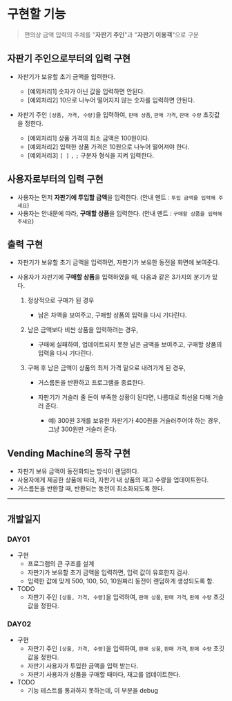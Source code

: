 # 구현할 기능

>편의상 금액 입력의 주체를 "**자판기 주인**"과 "**자판기 이용객**"으로 구분



## 자판기 주인으로부터의 입력 구현

- 자판기가 보유할 초기 금액을 입력한다.
    - [예외처리1] 숫자가 아닌 값을 입력하면 안된다.
    - [예외처리2] 10으로 나누어 떨어지지 않는 숫자를 입력하면 안된다.

- 자판기 주인 `[상품, 가격, 수량]`을 입력하여, `판매 상품`, `판매 가격`, `판매 수량` 초깃값을 정한다.
    - [예외처리1] 상품 가격의 최소 금액은 100원이다.
    - [예외처리2] 입력한 상품 가격은 10원으로 나누어 떨어져야 한다.
    - [예외처리3] `[ ]` `,` `;` 구분자 형식을 지켜 입력한다.



## 사용자로부터의 입력 구현

- 사용자는 먼저 **자판기에 투입할 금액**을 입력한다. (안내 멘트 : `투입 금액을 입력해 주세요`)
- 사용자는 안내문에 따라, **구매할 상품**을 입력한다. (안내 멘트 : `구매할 상품을 입력해 주세요`)



## 출력 구현

- 자판기가 보유할 초기 금액을 입력하면, 자판기가 보유한 동전을 화면에 보여준다.

- 사용자가 자판기에 **구매할 상품**을 입력하였을 때, 다음과 같은 3가지의 분기가 있다.

    1. 정상적으로 구매가 된 경우

        - 남은 차액을 보여주고, 구매할 상품의 입력을 다시 기다린다.

    2. 남은 금액보다 비싼 상품을 입력하려는 경우,

        - 구매에 실패하여, 업데이트되지 못한 남은 금액을 보여주고, 구매할 상품의 입력을 다시 기다린다.

    3. 구매 후 남은 금액이 상품의 최저 가격 밑으로 내려가게 된 경우,

        - 거스름돈을 반환하고 프로그램을 종료한다.

        - 자판기가 거슬러 줄 돈이 부족한 상황이 된다면, 나름대로 최선을 다해 거슬러 준다.
            - 예) 300원 3개를 보유한 자판기가 400원을 거슬러주어야 하는 경우, 그냥 300원만 거슬러 준다.



## Vending Machine의 동작 구현

- 자판기 보유 금액이 동전화되는 방식이 랜덤하다.
- 사용자에게 제공한 상품에 따라, 자판기 내 상품의 재고 수량을 업데이트한다.
- 거스름돈을 반환할 때, 반환되는 동전이 최소화되도록 한다.





----------

## 개발일지

### DAY01

- 구현
    - 프로그램의 큰 구조를 설계
    - 자판기가 보유할 초기 금액을 입력하면, 입력 값이 유효한지 검사.
    - 입력한 값에 맞게 500, 100, 50, 10원짜리 동전이 랜덤하게 생성되도록 함.
- TODO
    - 자판기 주인 `[상품, 가격, 수량]`을 입력하여, `판매 상품`, `판매 가격`, `판매 수량` 초깃값을 정한다.

### DAY02

- 구현
  - 자판기 주인 `[상품, 가격, 수량]`을 입력하여, `판매 상품`, `판매 가격`, `판매 수량` 초깃값을 정한다.
  - 자판기 사용자가 투입한 금액을 입력 받는다.
  - 자판기 사용자가 상품을 구매할 때마다, 재고를 업데이트한다.
- TODO
  - 기능 테스트를 통과하지 못하는데, 이 부분을 debug

